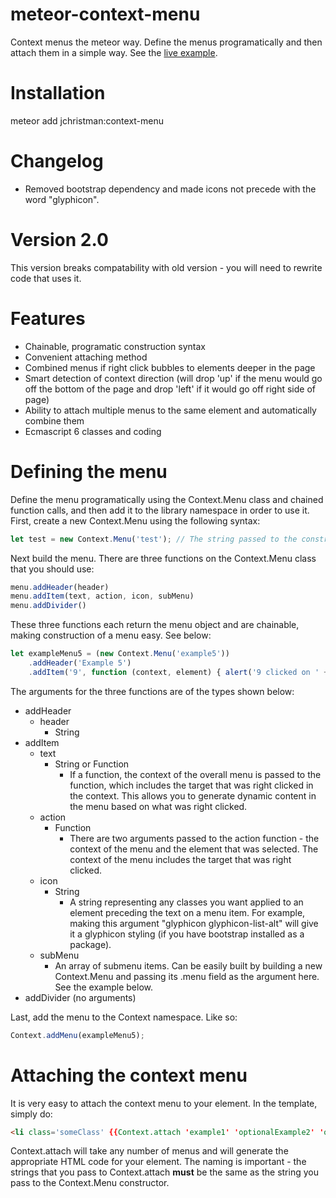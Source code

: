 meteor-context-menu
=============================

Context menus the meteor way. Define the menus programatically and then attach them in a simple way. See the [live example](http://contextmenu.meteor.com/).

Installation
============

meteor add jchristman:context-menu

Changelog
=========

- Removed bootstrap dependency and made icons not precede with the word "glyphicon".

Version 2.0
===========

This version breaks compatability with old version - you will need to rewrite code that uses it.

Features
========

* Chainable, programatic construction syntax
* Convenient attaching method
* Combined menus if right click bubbles to elements deeper in the page
* Smart detection of context direction (will drop 'up' if the menu would go off the bottom of the page and drop 'left' if it would go off right side of page)
* Ability to attach multiple menus to the same element and automatically combine them
* Ecmascript 6 classes and coding

Defining the menu
=================

Define the menu programatically using the Context.Menu class and chained function calls, and then add it to the library namespace in order to use it. First, create a new Context.Menu using the following syntax:

```js
let test = new Context.Menu('test'); // The string passed to the constructor is its ID. It must be unique and will be used to attach the menu to your elements.
```

Next build the menu. There are three functions on the Context.Menu class that you should use:

```js
menu.addHeader(header)
menu.addItem(text, action, icon, subMenu)
menu.addDivider()
```

These three functions each return the menu object and are chainable, making construction of a menu easy. See below:

```js
let exampleMenu5 = (new Context.Menu('example5'))
    .addHeader('Example 5')
    .addItem('9', function (context, element) { alert('9 clicked on ' + context.target.id) })
```

The arguments for the three functions are of the types shown below:

* addHeader
    * header
        * String
* addItem
    * text
        * String or Function
            * If a function, the context of the overall menu is passed to the function, which includes the target that was right clicked in the context. This allows you to generate dynamic content in the menu based on what was right clicked.
    * action
        * Function
            * There are two arguments passed to the action function - the context of the menu and the element that was selected. The context of the menu includes the target that was right clicked.
    * icon
        * String
            * A string representing any classes you want applied to an <icon></icon> element preceding the text on a menu item. For example, making this argument "glyphicon glyphicon-list-alt" will give it a glyphicon styling (if you have bootstrap installed as a package).
    * subMenu
        * An array of submenu items. Can be easily built by building a new Context.Menu and passing its .menu field as the argument here. See the example below.
* addDivider (no arguments)

Last, add the menu to the Context namespace. Like so:

```js
Context.addMenu(exampleMenu5);
```

Attaching the context menu
========================

It is very easy to attach the context menu to your element. In the template, simply do:

```html
<li class='someClass' {{Context.attach 'example1' 'optionalExample2' 'optionalHoweverManyYouWant'}}></li>
```

Context.attach will take any number of menus and will generate the appropriate HTML code for your element. The naming is important - the strings that you pass to Context.attach **must** be the same as the string you pass to the Context.Menu constructor.
